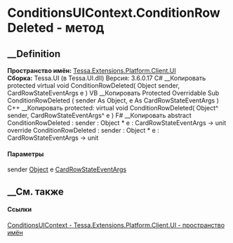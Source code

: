# ConditionsUIContext.ConditionRowDeleted - метод
##  __Definition
 **Пространство имён:**
[Tessa.Extensions.Platform.Client.UI](N_Tessa_Extensions_Platform_Client_UI.htm)  
 **Сборка:** Tessa.UI (в Tessa.UI.dll) Версия: 3.6.0.17
C# __Копировать
     protected virtual void ConditionRowDeleted(
    	Object sender,
    	CardRowStateEventArgs e
    )
VB __Копировать
     Protected Overridable Sub ConditionRowDeleted ( 
    	sender As Object,
    	e As CardRowStateEventArgs
    )
C++ __Копировать
     protected:
    virtual void ConditionRowDeleted(
    	Object^ sender, 
    	CardRowStateEventArgs^ e
    )
F# __Копировать
     abstract ConditionRowDeleted : 
            sender : Object * 
            e : CardRowStateEventArgs -> unit 
    override ConditionRowDeleted : 
            sender : Object * 
            e : CardRowStateEventArgs -> unit 
#### Параметры
sender [Object](https://learn.microsoft.com/dotnet/api/system.object)
e [CardRowStateEventArgs](T_Tessa_Cards_CardRowStateEventArgs.htm)
## __См. также
#### Ссылки
[ConditionsUIContext -
](T_Tessa_Extensions_Platform_Client_UI_ConditionsUIContext.htm)
[Tessa.Extensions.Platform.Client.UI - пространство
имён](N_Tessa_Extensions_Platform_Client_UI.htm)
